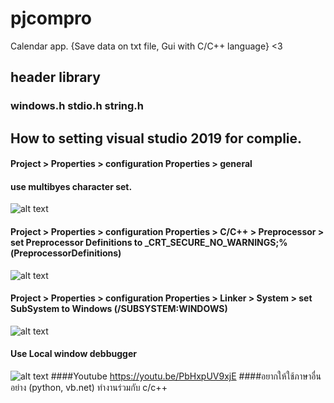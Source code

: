 # pjcompro
Calendar app. {Save data on txt file, Gui with C/C++ language} <3
## header library
### windows.h stdio.h string.h
## How to setting visual studio 2019 for complie.
####  Project > Properties > configuration Properties > general
####  use multibyes character set.
![alt text](https://cdn.discordapp.com/attachments/514478065829543977/573122837334982664/unknown.png)
#### Project > Properties > configuration Properties > C/C++ > Preprocessor >  set Preprocessor Definitions to _CRT_SECURE_NO_WARNINGS;%(PreprocessorDefinitions)
![alt text](https://cdn.discordapp.com/attachments/514478065829543977/573125301660418050/unknown.png)
#### Project > Properties > configuration Properties > Linker > System > set SubSystem to Windows (/SUBSYSTEM:WINDOWS)
![alt text](https://cdn.discordapp.com/attachments/514478065829543977/573127995468939274/unknown.png)
#### Use Local window debbugger
![alt text](https://cdn.discordapp.com/attachments/514478065829543977/573128349149429801/unknown.png)
####Youtube
https://youtu.be/PbHxpUV9xjE 
####อยากให้ใช้ภาษาอื่นอย่าง (python, vb.net) ทำงานร่วมกับ c/c++ 
